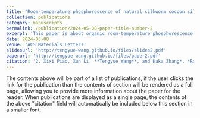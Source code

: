 ```yaml
---
title: "Room-temperature phosphorescence of natural silkworm cocoon silk"
collection: publications
category: manuscripts
permalink: /publication/2024-05-08-paper-title-number-2
excerpt: 'This paper is about organic room-temperature phosphorescence.'
date: 2024-05-08
venue: 'ACS Materials Letters'
slidesurl: 'http://tengyue-wang.github.io/files/slides2.pdf'
paperurl: 'http://tengyue-wang.github.io/files/paper2.pdf'
citation: '2. Xixi Piao, Xun Li, **Tengyue Wang**, and Kaka Zhang*, *Room-temperature phosphorescence of natural silkworm cocoon silk*. **ACS Materials Letters**, 2024, 6, 2231–2238.'
---
```


The contents above will be part of a list of publications, if the user clicks the link for the publication than the contents of section will be rendered as a full page, allowing you to provide more information about the paper for the reader. When publications are displayed as a single page, the contents of the above "citation" field will automatically be included below this section in a smaller font.
